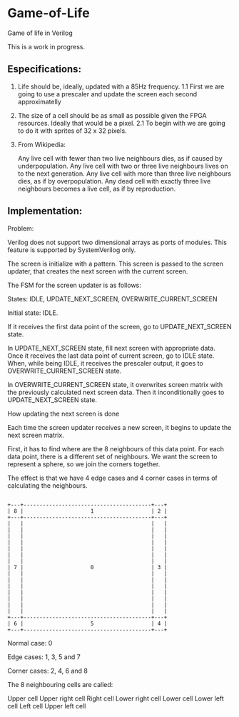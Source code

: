# Game-of-Life
Game of life in Verilog

This is a work in progress.

## Especifications:

1. Life should be, ideally, updated with a 85Hz frequency. 
1.1 First we are going to use a prescaler and update the screen each second approximatelly
2. The size of a cell should be as small as possible given the FPGA resources. Ideally that would be a pixel.
2.1 To begin with we are going to do it with sprites of 32 x 32 pixels.
3. From Wikipedia:

    Any live cell with fewer than two live neighbours dies, as if caused by underpopulation.
    Any live cell with two or three live neighbours lives on to the next generation.
    Any live cell with more than three live neighbours dies, as if by overpopulation.
    Any dead cell with exactly three live neighbours becomes a live cell, as if by reproduction.

## Implementation:

Problem:

Verilog does not support two dimensional arrays as ports of modules. This feature is supported by SystemVerilog only.

The screen is initialize with a pattern. This screen is passed to the screen updater, that creates the next screen with the current screen.

The FSM for the screen updater is as follows:

States: IDLE, UPDATE_NEXT_SCREEN, OVERWRITE_CURRENT_SCREEN

Initial state: IDLE.

If it receives the first data point of the screen, go to UPDATE_NEXT_SCREEN state.

In UPDATE_NEXT_SCREEN state, fill next screen with appropriate data.
Once it receives the last data point of current screen, go to IDLE state.
When, while being IDLE, it receives the prescaler output, it goes to OVERWRITE_CURRENT_SCREEN state.

In OVERWRITE_CURRENT_SCREEN state, it overwrites screen matrix with the previously calculated next screen data.
Then it inconditionally goes to UPDATE_NEXT_SCREEN state.

How updating the next screen is done

Each time the screen updater receives a new screen, it begins to update the next screen matrix.

First, it has to find where are the 8 neighbours of this data point. 
For each data point, there is a different set of neighbours.
We want the screen to represent a sphere, so we join the corners together.

The effect is that we have 4 edge cases and 4 corner cases in terms of calculating the neighbours.
```

+---+----------------------------------------+---+
| 8 |                     1                  | 2 |
+---+----------------------------------------+---+
|   |                                        |   |
|   |                                        |   |
|   |                                        |   |
|   |                                        |   |
|   |                                        |   |
|   |                                        |   |
|   |                                        |   |
| 7 |                     0                  | 3 |
|   |                                        |   |
|   |                                        |   |
|   |                                        |   |
|   |                                        |   |
|   |                                        |   |
|   |                                        |   |
|   |                                        |   |
+---+----------------------------------------+---+
| 6 |                     5                  | 4 |
+---+----------------------------------------+---+

```

Normal case: 0

Edge cases: 1, 3, 5 and 7

Corner cases: 2, 4, 6 and 8

The 8 neighbouring cells are called:

Upper cell
Upper right cell
Right cell
Lower right cell
Lower cell
Lower left cell
Left cell
Upper left cell